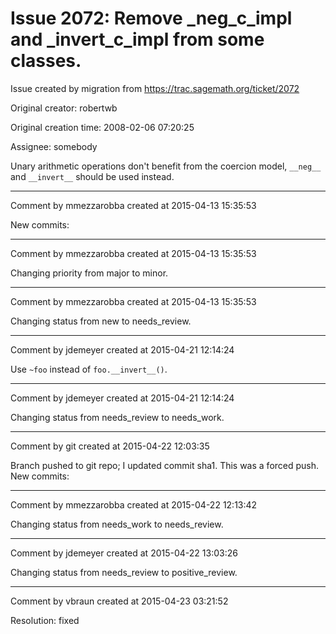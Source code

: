# Issue 2072: Remove _neg_c_impl and _invert_c_impl from some classes.

Issue created by migration from https://trac.sagemath.org/ticket/2072

Original creator: robertwb

Original creation time: 2008-02-06 07:20:25

Assignee: somebody

Unary arithmetic operations don't benefit from the coercion model, `__neg__` and `__invert__` should be used instead. 


---

Comment by mmezzarobba created at 2015-04-13 15:35:53

New commits:


---

Comment by mmezzarobba created at 2015-04-13 15:35:53

Changing priority from major to minor.


---

Comment by mmezzarobba created at 2015-04-13 15:35:53

Changing status from new to needs_review.


---

Comment by jdemeyer created at 2015-04-21 12:14:24

Use `~foo` instead of `foo.__invert__()`.


---

Comment by jdemeyer created at 2015-04-21 12:14:24

Changing status from needs_review to needs_work.


---

Comment by git created at 2015-04-22 12:03:35

Branch pushed to git repo; I updated commit sha1. This was a forced push. New commits:


---

Comment by mmezzarobba created at 2015-04-22 12:13:42

Changing status from needs_work to needs_review.


---

Comment by jdemeyer created at 2015-04-22 13:03:26

Changing status from needs_review to positive_review.


---

Comment by vbraun created at 2015-04-23 03:21:52

Resolution: fixed
